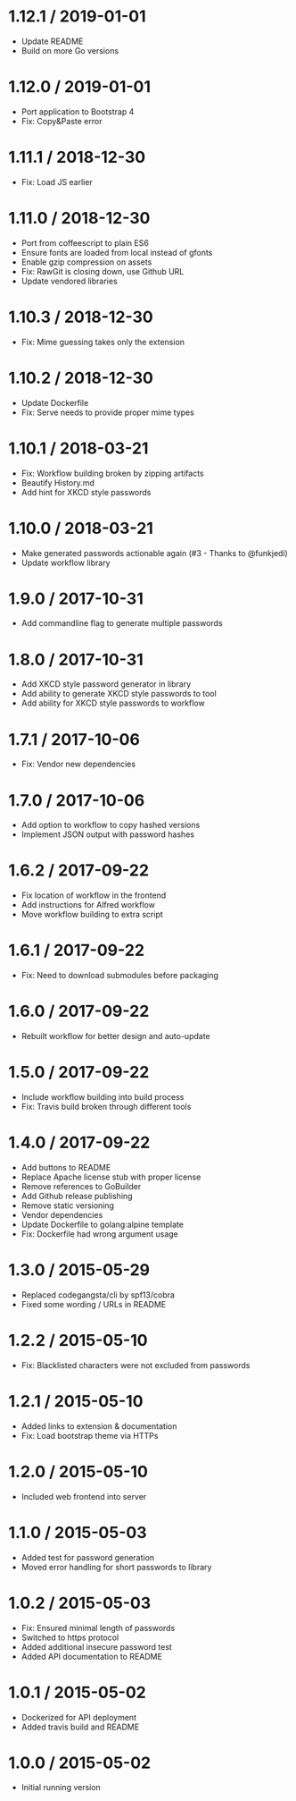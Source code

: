 # 1.12.1 / 2019-01-01

  * Update README
  * Build on more Go versions

# 1.12.0 / 2019-01-01

  * Port application to Bootstrap 4
  * Fix: Copy&Paste error

# 1.11.1 / 2018-12-30

  * Fix: Load JS earlier

# 1.11.0 / 2018-12-30

  * Port from coffeescript to plain ES6
  * Ensure fonts are loaded from local instead of gfonts
  * Enable gzip compression on assets
  * Fix: RawGit is closing down, use Github URL
  * Update vendored libraries

# 1.10.3 / 2018-12-30

  * Fix: Mime guessing takes only the extension

# 1.10.2 / 2018-12-30

  * Update Dockerfile
  * Fix: Serve needs to provide proper mime types

# 1.10.1 / 2018-03-21

  * Fix: Workflow building broken by zipping artifacts
  * Beautify History.md
  * Add hint for XKCD style passwords

# 1.10.0 / 2018-03-21

  * Make generated passwords actionable again (#3 - Thanks to @funkjedi)
  * Update workflow library

# 1.9.0 / 2017-10-31

  * Add commandline flag to generate multiple passwords

# 1.8.0 / 2017-10-31

  * Add XKCD style password generator in library
  * Add ability to generate XKCD style passwords to tool
  * Add ability for XKCD style passwords to workflow

# 1.7.1 / 2017-10-06

  * Fix: Vendor new dependencies

# 1.7.0 / 2017-10-06

  * Add option to workflow to copy hashed versions
  * Implement JSON output with password hashes

# 1.6.2 / 2017-09-22

  * Fix location of workflow in the frontend
  * Add instructions for Alfred workflow
  * Move workflow building to extra script

# 1.6.1 / 2017-09-22

  * Fix: Need to download submodules before packaging

# 1.6.0 / 2017-09-22

  * Rebuilt workflow for better design and auto-update

# 1.5.0 / 2017-09-22

  * Include workflow building into build process
  * Fix: Travis build broken through different tools

# 1.4.0 / 2017-09-22

  * Add buttons to README
  * Replace Apache license stub with proper license
  * Remove references to GoBuilder
  * Add Github release publishing
  * Remove static versioning
  * Vendor dependencies
  * Update Dockerfile to golang:alpine template
  * Fix: Dockerfile had wrong argument usage

# 1.3.0 / 2015-05-29

  * Replaced codegangsta/cli by spf13/cobra
  * Fixed some wording / URLs in README

# 1.2.2 / 2015-05-10

  * Fix: Blacklisted characters were not excluded from passwords

# 1.2.1 / 2015-05-10

  * Added links to extension & documentation
  * Fix: Load bootstrap theme via HTTPs

# 1.2.0 / 2015-05-10

  * Included web frontend into server

# 1.1.0 / 2015-05-03

  * Added test for password generation
  * Moved error handling for short passwords to library

# 1.0.2 / 2015-05-03

  * Fix: Ensured minimal length of passwords
  * Switched to https protocol
  * Added additional insecure password test
  * Added API documentation to README

# 1.0.1 / 2015-05-02

  * Dockerized for API deployment
  * Added travis build and README

# 1.0.0 / 2015-05-02

  * Initial running version
